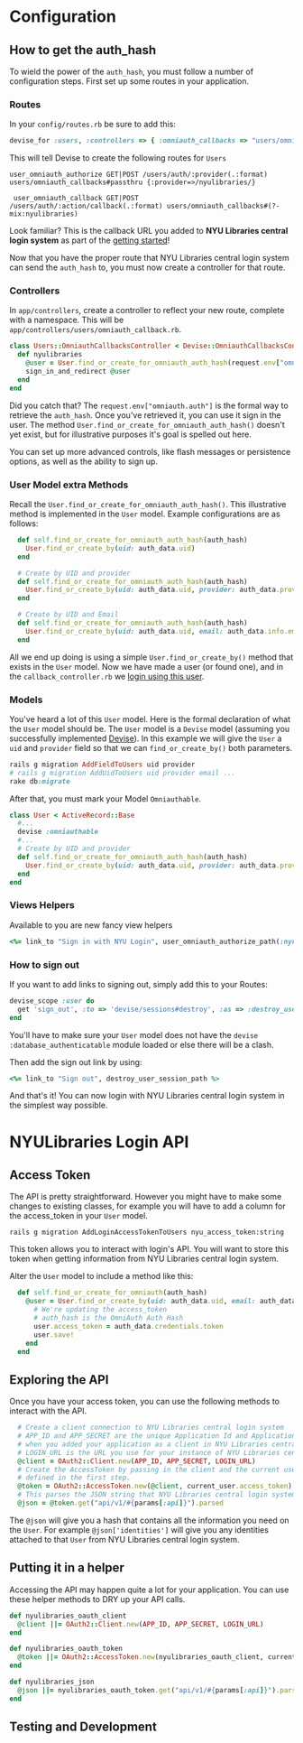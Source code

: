 # Configuration

## How to get the auth_hash

To wield the power of the `auth_hash`, you must follow a number of configuration steps. First set up some routes in your application.

### Routes

In your `config/routes.rb` be sure to add this:

```ruby
devise_for :users, :controllers => { :omniauth_callbacks => "users/omniauth_callbacks" }
```

This will tell Devise to create the following routes for `Users`

```
user_omniauth_authorize GET|POST /users/auth/:provider(.:format)        users/omniauth_callbacks#passthru {:provider=>/nyulibraries/}

 user_omniauth_callback GET|POST /users/auth/:action/callback(.:format) users/omniauth_callbacks#(?-mix:nyulibraries)
```

Look familiar? This is the callback URL you added to __NYU Libraries central login system__ as part of the [getting started](https://github.com/NYULibraries/login#adding-your-application-as-a-client)!


Now that you have the proper route that NYU Libraries central login system can send the `auth_hash` to, you must now create a controller for that route.

### Controllers

In `app/controllers`, create a controller to reflect your new route, complete with a namespace. This will be `app/controllers/users/omniauth_callback.rb`.

```ruby
class Users::OmniauthCallbacksController < Devise::OmniauthCallbacksController
  def nyulibraries
    @user = User.find_or_create_for_omniauth_auth_hash(request.env["omniauth.auth"])
    sign_in_and_redirect @user
  end
end
```

Did you catch that? The `request.env["omniauth.auth"]` is the formal way to retrieve the `auth_hash`. Once you've retrieved it, you can use it sign in the user. The method `User.find_or_create_for_omniauth_auth_hash()` doesn't yet exist, but for illustrative purposes it's goal is spelled out here.

You can set up more advanced controls, like flash messages or persistence options, as well as the ability to sign up.


### User Model extra Methods

Recall the `User.find_or_create_for_omniauth_auth_hash()`. This illustrative method is implemented in the `User` model. Example configurations are as follows:

```ruby
  def self.find_or_create_for_omniauth_auth_hash(auth_hash)
    User.find_or_create_by(uid: auth_data.uid)
  end
```

```ruby
  # Create by UID and provider
  def self.find_or_create_for_omniauth_auth_hash(auth_hash)
    User.find_or_create_by(uid: auth_data.uid, provider: auth_data.provider)
  end
```

```ruby
  # Create by UID and Email
  def self.find_or_create_for_omniauth_auth_hash(auth_hash)
    User.find_or_create_by(uid: auth_data.uid, email: auth_data.info.email)
  end
```

All we end up doing is using a simple `User.find_or_create_by()` method that exists in the `User` model. Now we have made a user (or found one), and in the `callback_controller.rb` we [login using this user](https://github.com/NYULibraries/login/GETTING_STARTED.md#Controllers).

### Models

You've heard a lot of this `User` model. Here is the formal declaration of what the `User` model should be. The `User` model is a `Devise` model (assuming you successfully implemented [Devise](https://github.com/plataformatec/devise)). In this example we will give the `User` a `uid` and `provider` field so that we can `find_or_create_by()` both parameters.

```ruby
rails g migration AddFieldToUsers uid provider
# rails g migration AddUidToUsers uid provider email ...
rake db:migrate
```

After that, you must mark your Model `Omniauthable`.

```ruby
class User < ActiveRecord::Base
  #...
  devise :omniauthable
  #...
  # Create by UID and provider
  def self.find_or_create_for_omniauth_auth_hash(auth_hash)
    User.find_or_create_by(uid: auth_data.uid, provider: auth_data.provider)
  end
end
```

### Views Helpers

Available to you are new fancy view helpers

```ruby
<%= link_to "Sign in with NYU Login", user_omniauth_authorize_path(:nyulibraries) %>
```
### How to sign out

If you want to add links to signing out, simply add this to your Routes:

```ruby
devise_scope :user do
  get 'sign_out', :to => 'devise/sessions#destroy', :as => :destroy_user_session
end
```
You'll have to make sure your `User` model does not have the `devise :database_authenticatable` module loaded or else there will be a clash.

Then add the sign out link by using:

```ruby
<%= link_to "Sign out", destroy_user_session_path %>
```

And that's it! You can now login with NYU Libraries central login system in the simplest way possible.


# NYULibraries Login API
## Access Token
The API is pretty straightforward. However you might have to make some changes to existing classes, for example you will have to add a column for the access_token in your `User` model.

```
rails g migration AddLoginAccessTokenToUsers nyu_access_token:string
```

This token allows you to interact with login's API. You will want to store this token when getting information from NYU Libraries central login system.


Alter the `User` model to include a method like this:

```ruby
  def self.find_or_create_for_omniauth(auth_hash)
    @user = User.find_or_create_by(uid: auth_data.uid, email: auth_data.info.email).tap do |user|
      # We're updating the access_token
      # auth_hash is the OmniAuth Auth Hash
      user.access_token = auth_data.credentials.token
      user.save!
    end
  end
```

## Exploring the API

Once you have your access token, you can use the following methods to interact with the API.

```ruby
  # Create a client connection to NYU Libraries central login system
  # APP_ID and APP_SECRET are the unique Application Id and Application Secret keys you got
  # when you added your application as a client in NYU Libraries central login system
  # LOGIN_URL is the URL you use for your instance of NYU Libraries central login system
  @client = OAuth2::Client.new(APP_ID, APP_SECRET, LOGIN_URL)
  # Create the AccessToken by passing in the client and the current users access_token, as we
  # defined in the first step.
  @token = OAuth2::AccessToken.new(@client, current_user.access_token) if current_user
  # This parses the JSON string that NYU Libraries central login system returns.
  @json = @token.get("api/v1/#{params[:api]}").parsed
```

The `@json` will give you a hash that contains all the information you need on the `User`. For example `@json['identities']` will give you any identities attached to that `User` from NYU Libraries central login system.

## Putting it in a helper

Accessing the API may happen quite a lot for your application. You can use these helper methods to DRY up your API
calls.

```ruby
def nyulibraries_oauth_client
  @client ||= OAuth2::Client.new(APP_ID, APP_SECRET, LOGIN_URL)
end

def nyulibraries_oauth_token
  @token ||= OAuth2::AccessToken.new(nyulibraries_oauth_client, current_user.access_token) if current_user
end

def nyulibraries_json
  @json ||= nyulibraries_oauth_token.get("api/v1/#{params[:api]}").parsed
end
```

## Testing and Development
